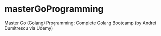 # masterGoProgramming
Master Go (Golang) Programming: Complete Golang Bootcamp (by Andrei Dumitrescu via Udemy)
